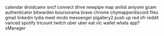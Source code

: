 calendar
droidcamx
sncf connect
drive
newpipe
map
anilist
aniyomi
gcam
authenticator
bitwarden
boursorama
brave
chrome
citymapperdiscord
files
gmail
linkedin
lydia
meet
mcdo
messenger
pigallery2
push up
red sfr
reddit
vanced
spotify
tricount
twitch
uber
uber eat
vlc
wallet
whats app?
xManager
